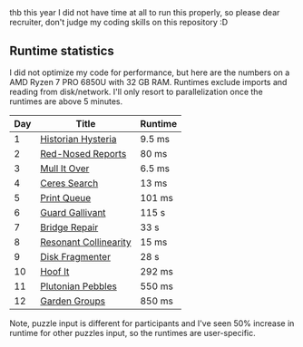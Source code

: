 ## 

thb this year I did not have time at all to run this properly, so please dear recruiter, don't judge my coding skills on this repository :D

## Runtime statistics

I did not optimize my code for performance, but here are the numbers on a AMD Ryzen 7 PRO 6850U with 32 GB RAM. Runtimes exclude imports and reading from disk/network. I'll only resort to parallelization once the runtimes are above 5 minutes.

| Day | Title                                                        | Runtime |
| --- | ------------------------------------------------------------ | ------- |
| 1   | [Historian Hysteria](https://adventofcode.com/2024/day/1)    | 9.5 ms  |
| 2   | [Red-Nosed Reports](https://adventofcode.com/2024/day/2)     | 80 ms   |
| 3   | [Mull It Over](https://adventofcode.com/2024/day/3)          | 6.5 ms  |
| 4   | [Ceres Search](https://adventofcode.com/2024/day/4)          | 13 ms   |
| 5   | [Print Queue](https://adventofcode.com/2024/day/5)           | 101 ms  |
| 6   | [Guard Gallivant](https://adventofcode.com/2024/day/6)       | 115 s   |
| 7   | [Bridge Repair](https://adventofcode.com/2024/day/7)         | 33 s    |
| 8   | [Resonant Collinearity](https://adventofcode.com/2024/day/8) | 15 ms   |
| 9   | [Disk Fragmenter](https://adventofcode.com/2024/day/9)       | 28 s    |
| 10  | [Hoof It](https://adventofcode.com/2024/day/10)              | 292 ms  |
| 11  | [Plutonian Pebbles](https://adventofcode.com/2024/day/11)    | 550 ms  |
| 12  | [Garden Groups](https://adventofcode.com/2024/day/12)        | 850 ms  |

Note, puzzle input is different for participants and I've seen 50% increase in runtime for other puzzles input, so the runtimes are user-specific.

